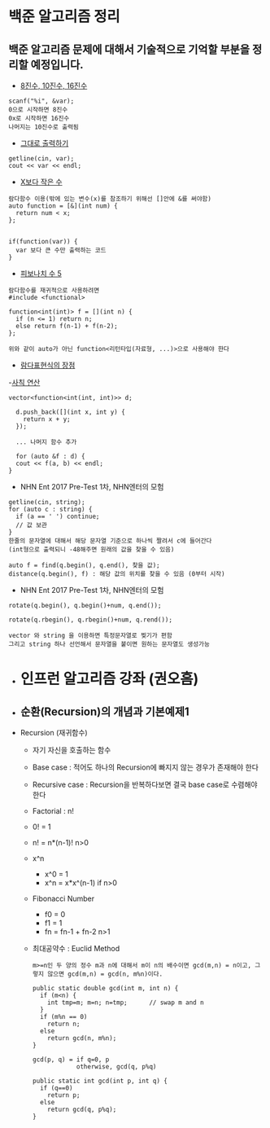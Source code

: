 백준 알고리즘 정리
==================

백준 알고리즘 문제에 대해서 기술적으로 기억할 부분을 정리할 예정입니다.
-----------------------------------------------------------------------

-	[8진수, 10진수, 16진수](https://www.acmicpc.net/problem/11816)

```
scanf("%i", &var);
0으로 시작하면 8진수
0x로 시작하면 16진수
나머지는 10진수로 출력됨
```

-	[그대로 출력하기](https://www.acmicpc.net/problem/11718)

```
getline(cin, var);
cout << var << endl;
```

-	[X보다 작은 수](https://www.acmicpc.net/problem/10871)

```
람다함수 이용(밖에 있는 변수(x)를 참조하기 위해선 []안에 &를 써야함)
auto function = [&](int num) {
  return num < x;
};


if(function(var)) {
  var 보다 큰 수만 출력하는 코드
}
```

-	[피보나치 수 5](https://www.acmicpc.net/problem/10870)

```
람다함수를 재귀적으로 사용하려면
#include <functional>

function<int(int)> f = [](int n) {
  if (n <= 1) return n;
  else return f(n-1) + f(n-2);
};

위와 같이 auto가 아닌 function<리턴타입(자료형, ...)>으로 사용해야 한다
```

-  [람다표현식의 장점](http://qwefgh90.github.io/java/Lambda-Expression/)

  -[사칙 연산](https://www.acmicpc.net/problem/10869)

```
vector<function<int(int, int)>> d;

  d.push_back([](int x, int y) {
    return x + y;
  });

  ... 나머지 함수 추가

  for (auto &f : d) {
  cout << f(a, b) << endl;
}
```

-	NHN Ent 2017 Pre-Test 1차, NHN엔터의 모험

```
getline(cin, string);
for (auto c : string) {
  if (a == ' ') continue;
  // 값 보관
}
한줄의 문자열에 대해서 해당 문자열 기준으로 하나씩 짤려서 c에 들어간다
(int형으로 출력되니 -48해주면 원래의 값을 찾을 수 있음)

auto f = find(q.begin(), q.end(), 찾을 값);
distance(q.begin(), f) : 해당 값의 위치를 찾을 수 있음 (0부터 시작)
```

-	NHN Ent 2017 Pre-Test 1차, NHN엔터의 모험

```
rotate(q.begin(), q.begin()+num, q.end());

rotate(q.rbegin(), q.rbegin()+num, q.rend());

vector 와 string 을 이용하면 특정문자열로 찢기가 편함
그리고 string 하나 선언해서 문자열을 붙이면 원하는 문자열도 생성가능
```

- # 인프런 알고리즘 강좌 (권오흠)

- ## 순환(Recursion)의 개념과 기본예제1

- Recursion (재귀함수)

  - 자기 자신을 호출하는 함수

  - Base case : 적어도 하나의 Recursion에 빠지지 않는 경우가 존재해야 한다

  - Recursive case : Recursion을 반복하다보면 결국 base case로 수렴해야 한다

  -  Factorial : n!

    - 0! = 1
    - n! = n*(n-1)! n>0

  - x^n

    - x^0 = 1
    - x^n = x*x^(n-1)  if n>0

  - Fibonacci Number

    - f0 = 0
    - f1 = 1
    - fn = fn-1 + fn-2  n>1

  - 최대공약수 : Euclid Method

    ```
    m>=n인 두 양의 정수 m과 n에 대해서 m이 n의 배수이면 gcd(m,n) = n이고, 그렇지 않으면 gcd(m,n) = gcd(n, m%n)이다.
    ```

    ```
    public static double gcd(int m, int n) {
      if (m<n) {
        int tmp=m; m=n; n=tmp;		// swap m and n
      }
      if (m%n == 0)
      	return n;
      else
      	return gcd(n, m%n);
    }
    ```

    ```
    gcd(p, q) = if q=0, p
    			otherwise, gcd(q, p%q)
    			
    public static int gcd(int p, int q) {
      if (q==0)
      	return p;
      else
      	return gcd(q, p%q);
    }
    ```

    ​